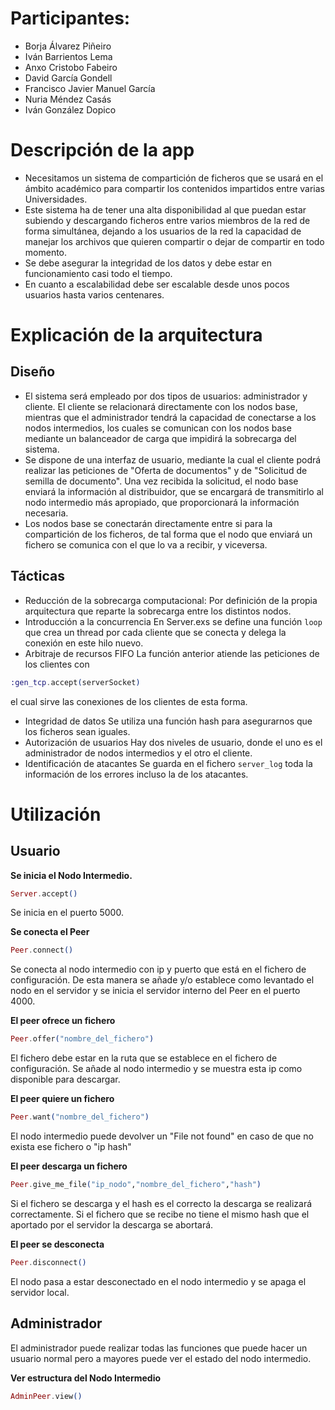 # Participantes:
+ Borja Álvarez Piñeiro
+ Iván Barrientos Lema 
+ Anxo Cristobo Fabeiro
+ David García Gondell
+ Francisco Javier Manuel García 
+ Nuria Méndez Casás
+ Iván González Dopico

# Descripción de la app
* Necesitamos un sistema de compartición de ficheros que se usará en el ámbito académico para compartir los contenidos impartidos entre varias Universidades. 
* Este sistema ha de tener una alta disponibilidad al que puedan estar subiendo y descargando ficheros entre varios miembros de la red de forma simultánea, dejando a los usuarios de la red la capacidad de manejar los archivos que quieren compartir o dejar de compartir en todo momento. 
* Se debe asegurar la integridad de los datos y debe estar en funcionamiento casi todo el tiempo. 
* En cuanto a escalabilidad debe ser escalable desde unos pocos usuarios hasta varios centenares.

# Explicación de la arquitectura
## Diseño
* El sistema será empleado por dos tipos de usuarios: administrador y cliente. El cliente se relacionará directamente con los nodos base, mientras que el administrador tendrá la capacidad de conectarse a los nodos intermedios, los cuales se comunican con los nodos base mediante un balanceador de carga que impidirá la sobrecarga del sistema. 
* Se dispone de una interfaz de usuario, mediante la cual el cliente podrá realizar las peticiones de "Oferta de documentos" y de "Solicitud de semilla de documento". Una vez recibida la solicitud, el nodo base enviará la información al distribuidor, que se encargará de transmitirlo al nodo intermedio más apropiado, que proporcionará la información necesaria. 
* Los nodos base se conectarán directamente entre si para la compartición de los ficheros, de tal forma que el nodo que enviará un fichero se comunica con el que lo va a recibir, y viceversa.


## Tácticas
* Reducción de la sobrecarga computacional:
Por definición de la propia arquitectura que reparte la sobrecarga entre los distintos nodos.
* Introducción a la concurrencia
En Server.exs se define una función `loop` que crea un thread por cada cliente que se conecta y delega la conexión
en este hilo nuevo.
* Arbitraje de recursos FIFO
La función anterior atiende las peticiones de los clientes con 
```elixir
:gen_tcp.accept(serverSocket)
```
el cual sirve las conexiones de los clientes de esta forma.
* Integridad de datos
Se utiliza una función hash para asegurarnos que los ficheros sean iguales.
* Autorización de usuarios
Hay dos niveles de usuario, donde el uno es el administrador de nodos intermedios y el otro el cliente.
* Identificación de atacantes
Se guarda en el fichero `server_log` toda la información de los errores incluso la de los
atacantes.

# Utilización

## Usuario

**Se inicia el Nodo Intermedio.**
```elixir
Server.accept()
```
Se inicia en el puerto 5000.

**Se conecta el Peer**
```elixir
Peer.connect()
```
Se conecta al nodo intermedio con ip y puerto que está en el fichero de configuración. 
De esta manera se añade y/o establece como levantado el nodo en el servidor y se inicia el servidor interno del Peer en el puerto 4000.

**El peer ofrece un fichero**
```elixir
Peer.offer("nombre_del_fichero")
```
El fichero debe estar en la ruta que se establece en el fichero de configuración. Se añade al nodo intermedio y se muestra esta ip como disponible para descargar.

**El peer quiere un fichero**
```elixir
Peer.want("nombre_del_fichero")
```
El nodo intermedio puede devolver un "File not found" en caso de que no exista ese fichero o "ip hash"

**El peer descarga un fichero**
```elixir
Peer.give_me_file("ip_nodo","nombre_del_fichero","hash")
```
Si el fichero se descarga y el hash es el correcto la descarga se realizará correctamente.
Si el fichero que se recibe no tiene el mismo hash que el aportado por el servidor la descarga se abortará.

**El peer se desconecta**
```elixir
Peer.disconnect()
```
El nodo pasa a estar desconectado en el nodo intermedio y se apaga el servidor local.

## Administrador

El administrador puede realizar todas las funciones que puede hacer un usuario normal pero a mayores puede ver el estado del nodo intermedio.

**Ver estructura del Nodo Intermedio**
```elixir
AdminPeer.view()
```
